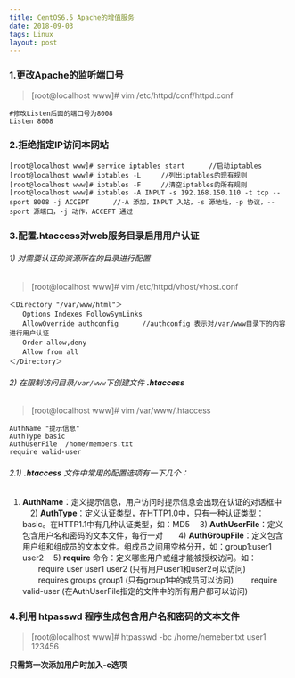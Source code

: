 ```yaml
---
title: CentOS6.5 Apache的增值服务
date: 2018-09-03
tags: Linux
layout: post
---
```


### 1.更改Apache的监听端口号
>[root@localhost www]# vim /etc/httpd/conf/httpd.conf

```
#修改Listen后面的端口号为8008
Listen 8008
```
### 2.拒绝指定IP访问本网站
```
[root@localhost www]# service iptables start      //启动iptables
[root@localhost www]# iptables -L     //列出iptables的现有规则
[root@localhost www]# iptables -F     //清空iptables的所有规则
[root@localhost www]# iptables -A INPUT -s 192.168.150.110 -t tcp --sport 8008 -j ACCEPT      //-A 添加，INPUT 入站，-s 源地址，-p 协议，--sport 源端口，-j 动作，ACCEPT 通过
```
### 3.配置.htaccess对web服务目录启用用户认证
###### 1) 对需要认证的资源所在的目录进行配置
> [root@localhost www]# vim /etc/httpd/vhost/vhost.conf

```
＜Directory "/var/www/html"＞
　　Options Indexes FollowSymLinks
　　AllowOverride authconfig      //authconfig 表示对/var/www目录下的内容进行用户认证
　　Order allow,deny
　　Allow from all
＜/Directory＞
```
###### 2) 在限制访问目录`/var/www`下创建文件 **.htaccess**
> [root@localhost www]# vim /var/www/.htaccess

```
AuthName "提示信息"
AuthType basic
AuthUserFile  /home/members.txt    
require valid-user
```
###### 2.1) **.htaccess** 文件中常用的配置选项有一下几个：

  1) **AuthName**：定义提示信息，用户访问时提示信息会出现在认证的对话框中
　2) **AuthType**：定义认证类型，在HTTP1.0中，只有一种认证类型：basic。在HTTP1.1中有几种认证类型，如：MD5
　3) **AuthUserFile**：定义包含用户名和密码的文本文件，每行一对　　4) **AuthGroupFile**：定义包含用户组和组成员的文本文件。组成员之间用空格分开，如：group1:user1 user2
　5) **require** 命令：定义哪些用户或组才能被授权访问。如：
　　require user user1 user2 (只有用户user1和user2可以访问)
　　requires groups group1 (只有group1中的成员可以访问)
　　require valid-user (在AuthUserFile指定的文件中的所有用户都可以访问)
### 4.利用 **htpasswd** 程序生成包含用户名和密码的文本文件
>[root@localhost www]# htpasswd -bc /home/nemeber.txt user1 123456

__只需第一次添加用户时加入-c选项__
